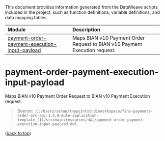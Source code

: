 This document provides information generated from the DataWeave scripts included in the project, such as function definitions, variable definitions, and data mapping tables.

| Module | Description |
| :---- | :---- |
| [payment-order-payment-execution-input-payload](#payment-order-payment-execution-input-payload) | Maps BIAN v10 Payment Order Request to BIAN v10 Payment Execution request. | 

# payment-order-payment-execution-input-payload

Maps BIAN v10 Payment Order Request to BIAN v10 Payment Execution request.
> Source: `.C:/Users/sahan/Anypointstudioworkspace/fins-payments-order-prc-api-1.4.0-mule-application-template_(1)/src/main/resources/dwl/payment-order-payment-execution-input-payload.dwl`

([back to top](#))

